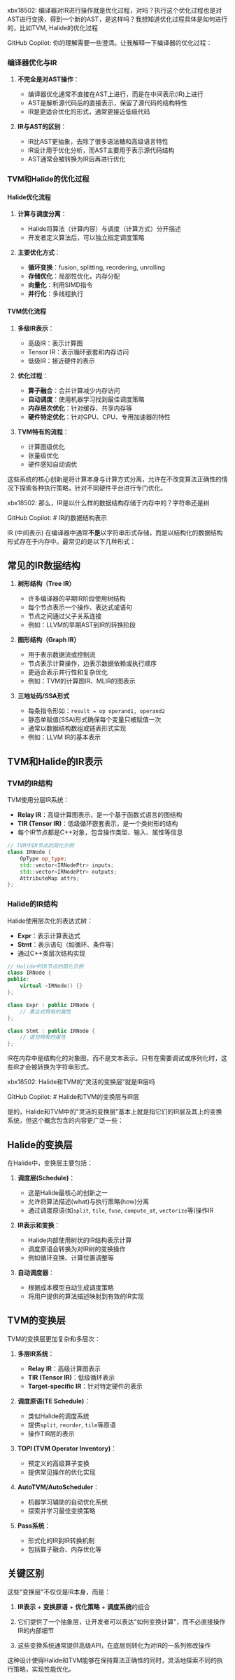 xbx18502: 编译器对IR进行操作就是优化过程，对吗？执行这个优化过程也是对AST进行变换，得到一个新的AST，是这样吗？我想知道优化过程具体是如何进行的，比如TVM, Halide的优化过程

GitHub Copilot: 你的理解需要一些澄清。让我解释一下编译器的优化过程：

### 编译器优化与IR

1. **不完全是对AST操作**：
   - 编译器优化通常不直接在AST上进行，而是在中间表示(IR)上进行
   - AST是解析源代码后的直接表示，保留了源代码的结构特性
   - IR是更适合优化的形式，通常更接近低级代码

2. **IR与AST的区别**：
   - IR比AST更抽象，去除了很多语法糖和高级语言特性
   - IR设计用于优化分析，而AST主要用于表示源代码结构
   - AST通常会被转换为IR后再进行优化

### TVM和Halide的优化过程

#### Halide优化流程
1. **计算与调度分离**：
   - Halide将算法（计算内容）与调度（计算方式）分开描述
   - 开发者定义算法后，可以独立指定调度策略

2. **主要优化方式**：
   - **循环变换**：fusion, splitting, reordering, unrolling
   - **存储优化**：局部性优化，内存分配
   - **向量化**：利用SIMD指令
   - **并行化**：多线程执行

#### TVM优化流程
1. **多级IR表示**：
   - 高级IR：表示计算图
   - Tensor IR：表示循环嵌套和内存访问
   - 低级IR：接近硬件的表示

2. **优化过程**：
   - **算子融合**：合并计算减少内存访问
   - **自动调度**：使用机器学习找到最佳调度策略
   - **内存层次优化**：针对缓存、共享内存等
   - **硬件特定优化**：针对GPU、CPU、专用加速器的特性

3. **TVM特有的流程**：
   - 计算图级优化
   - 张量级优化
   - 硬件感知自动调优

这些系统的核心创新是将计算本身与计算方式分离，允许在不改变算法正确性的情况下探索各种执行策略，针对不同硬件平台进行专门优化。

xbx18502: 那么，IR是以什么样的数据结构存储于内存中的？字符串还是树

GitHub Copilot: # IR的数据结构表示

IR (中间表示) 在编译器中通常**不是**以字符串形式存储，而是以结构化的数据结构形式存在于内存中。最常见的是以下几种形式：

## 常见的IR数据结构

1. **树形结构（Tree IR）**
   - 许多编译器的早期IR阶段使用树结构
   - 每个节点表示一个操作、表达式或语句
   - 节点之间通过父子关系连接
   - 例如：LLVM的早期AST到IR的转换阶段

2. **图形结构（Graph IR）**
   - 用于表示数据流或控制流
   - 节点表示计算操作，边表示数据依赖或执行顺序
   - 更适合表示并行性和复杂优化
   - 例如：TVM的计算图IR、MLIR的图表示

3. **三地址码/SSA形式**
   - 每条指令形如：`result = op operand1, operand2`
   - 静态单赋值(SSA)形式确保每个变量只被赋值一次
   - 通常以数据结构数组或链表形式实现
   - 例如：LLVM IR的基本表示

## TVM和Halide的IR表示

### TVM的IR结构
TVM使用分层IR系统：
- **Relay IR**：高级计算图表示，是一个基于函数式语言的图结构
- **TIR (Tensor IR)**：低级循环嵌套表示，是一个类树形的结构
- 每个IR节点都是C++对象，包含操作类型、输入、属性等信息

```cpp
// TVM中IR节点的简化示例
class IRNode {
    OpType op_type;
    std::vector<IRNodePtr> inputs;
    std::vector<IRNodePtr> outputs;
    AttributeMap attrs;
};
```

### Halide的IR结构
Halide使用层次化的表达式树：
- **Expr**：表示计算表达式
- **Stmt**：表示语句（如循环、条件等）
- 通过C++类层次结构实现

```cpp
// Halide中IR节点的简化示例
class IRNode {
public:
    virtual ~IRNode() {}
};

class Expr : public IRNode {
    // 表达式特有的属性
};

class Stmt : public IRNode {
    // 语句特有的属性
};
```

IR在内存中是结构化的对象图，而不是文本表示。只有在需要调试或序列化时，这些IR才会被转换为字符串形式。

xbx18502: Halide和TVM的“灵活的变换层”就是IR层吗

GitHub Copilot: # Halide和TVM的变换层与IR层

是的，Halide和TVM中的"灵活的变换层"基本上就是指它们的IR层及其上的变换系统，但这个概念包含的内容更广泛一些：

## Halide的变换层

在Halide中，变换层主要包括：

1. **调度层(Schedule)**：
   - 这是Halide最核心的创新之一
   - 允许将算法描述(what)与执行策略(how)分离
   - 通过调度原语(如`split`, `tile`, `fuse`, `compute_at`, `vectorize`等)操作IR

2. **IR表示和变换**：
   - Halide内部使用树状的IR结构表示计算
   - 调度原语会转换为对IR树的变换操作
   - 例如循环变换、计算位置调整等

3. **自动调度器**：
   - 根据成本模型自动生成调度策略
   - 将用户提供的算法描述映射到有效的IR实现

## TVM的变换层

TVM的变换层更加复杂和多层次：

1. **多层IR系统**：
   - **Relay IR**：高级计算图表示
   - **TIR (Tensor IR)**：低级循环表示
   - **Target-specific IR**：针对特定硬件的表示

2. **调度原语(TE Schedule)**：
   - 类似Halide的调度系统
   - 提供`split`, `reorder`, `tile`等原语
   - 操作TIR层的表示

3. **TOPI (TVM Operator Inventory)**：
   - 预定义的高级算子变换
   - 提供常见操作的优化实现

4. **AutoTVM/AutoScheduler**：
   - 机器学习辅助的自动优化系统
   - 探索并学习最佳变换策略

5. **Pass系统**：
   - 形式化的IR到IR转换机制
   - 包括算子融合、内存优化等

## 关键区别

这些"变换层"不仅仅是IR本身，而是：

1. **IR表示** + **变换原语** + **优化策略** + **调度系统**的组合

2. 它们提供了一个抽象层，让开发者可以表达"如何变换计算"，而不必直接操作IR的内部细节

3. 这些变换系统通常提供高级API，在底层则转化为对IR的一系列修改操作

这种设计使得Halide和TVM能够在保持算法正确性的同时，灵活地探索不同的执行策略，实现性能优化。